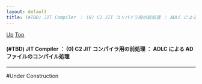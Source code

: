```yaml
---
layout: default
title: (#TBD) JIT Compiler ： (0) C2 JIT コンパイラ用の前処理 ： ADLC による AD ファイルのコンパイル処理
---
```

[Up](noVxQtU9lk.html) [Top](../index.html)

#### (#TBD) JIT Compiler ： (0) C2 JIT コンパイラ用の前処理 ： ADLC による AD ファイルのコンパイル処理

--- 
#Under Construction






